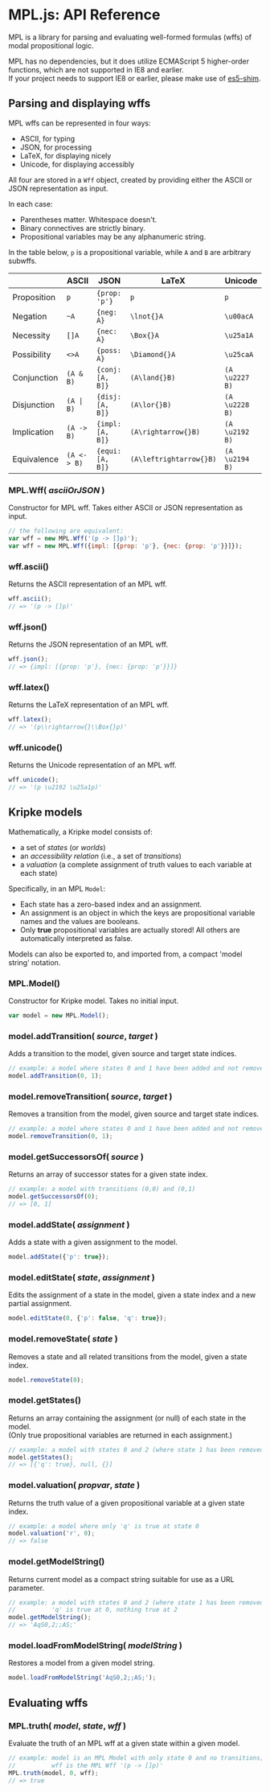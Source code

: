 # MPL.js: API Reference

MPL is a library for parsing and evaluating well-formed formulas (wffs) of modal propositional logic.

MPL has no dependencies, but it does utilize ECMAScript 5 higher-order functions, which are not supported in IE8 and earlier.  
If your project needs to support IE8 or earlier, please make use of [es5-shim](https://github.com/es-shims/es5-shim).

## Parsing and displaying wffs

MPL wffs can be represented in four ways:
* ASCII, for typing
* JSON, for processing
* LaTeX, for displaying nicely
* Unicode, for displaying accessibly

All four are stored in a `Wff` object, created by providing either the ASCII or JSON representation as input.

In each case:
* Parentheses matter. Whitespace doesn't.
* Binary connectives are strictly binary.
* Propositional variables may be any alphanumeric string.

In the table below, `p` is a propositional variable, while `A` and `B` are arbitrary subwffs.

<table>
<thead>
<tr><th></th><th>ASCII</th><th>JSON</th><th>LaTeX</th><th>Unicode</th></tr>
</thead>
<tbody>
<tr><td>Proposition</td><td><code>p</code></td><td><code>{prop: 'p'}</code></td><td><code>p</code></td><td><code>p</code></td></tr>
<tr><td>Negation</td><td><code>~A</code></td><td><code>{neg: A}</code></td><td><code>\lnot{}A</code></td><td><code>\u00acA</code></td></tr>
<tr><td>Necessity</td><td><code>[]A</code></td><td><code>{nec: A}</code></td><td><code>\Box{}A</code></td><td><code>\u25a1A</code></td></tr>
<tr><td>Possibility</td><td><code>&lt;&gt;A</code></td><td><code>{poss: A}</code></td><td><code>\Diamond{}A</code></td><td><code>\u25caA</code></td></tr>
<tr><td>Conjunction</td><td><code>(A &amp; B)</code></td><td><code>{conj: [A, B]}</code></td><td><code>(A\land{}B)</code></td><td><code>(A \u2227 B)</code></td></tr>
<tr><td>Disjunction</td><td><code>(A | B)</code></td><td><code>{disj: [A, B]}</code></td><td><code>(A\lor{}B)</code></td><td><code>(A \u2228 B)</code></td></tr>
<tr><td>Implication</td><td><code>(A -&gt; B)</code></td><td><code>{impl: [A, B]}</code></td><td><code>(A\rightarrow{}B)</code></td><td><code>(A \u2192 B)</code></td></tr>
<tr><td>Equivalence</td><td><code>(A &lt;-&gt; B)</code></td><td><code>{equi: [A, B]}</code></td><td><code>(A\leftrightarrow{}B)</code></td><td><code>(A \u2194 B)</code></td></tr>
</tbody>
</table>

### MPL.Wff( <i>asciiOrJSON</i> )

Constructor for MPL wff. Takes either ASCII or JSON representation as input.

```javascript
// the following are equivalent:
var wff = new MPL.Wff('(p -> []p)');
var wff = new MPL.Wff({impl: [{prop: 'p'}, {nec: {prop: 'p'}}]});
```

### wff.ascii()

Returns the ASCII representation of an MPL wff.

```javascript
wff.ascii();
// => '(p -> []p)'
```

### wff.json()

Returns the JSON representation of an MPL wff.

```javascript
wff.json();
// => {impl: [{prop: 'p'}, {nec: {prop: 'p'}}]}
```

### wff.latex()

Returns the LaTeX representation of an MPL wff.

```javascript
wff.latex();
// => '(p\\rightarrow{}\\Box{}p)'
```

### wff.unicode()

Returns the Unicode representation of an MPL wff.

```javascript
wff.unicode();
// => '(p \u2192 \u25a1p)'
```


## Kripke models

Mathematically, a Kripke model consists of:
* a set of *states* (or *worlds*)
* an *accessibility relation* (i.e., a set of *transitions*)
* a *valuation* (a complete assignment of truth values to each variable at each state)

Specifically, in an MPL `Model`:
* Each state has a zero-based index and an assignment.
* An assignment is an object in which the keys are propositional variable names and the values are booleans.
* Only **true** propositional variables are actually stored! All others are automatically interpreted as false.

Models can also be exported to, and imported from, a compact 'model string' notation.   

### MPL.Model()

Constructor for Kripke model. Takes no initial input.

```javascript
var model = new MPL.Model();
```

### model.addTransition( <i>source</i>, <i>target</i> )

Adds a transition to the model, given source and target state indices.

```javascript
// example: a model where states 0 and 1 have been added and not removed
model.addTransition(0, 1);
```

### model.removeTransition( <i>source</i>, <i>target</i> )

Removes a transition from the model, given source and target state indices.

```javascript
// example: a model where states 0 and 1 have been added and not removed
model.removeTransition(0, 1);
```

### model.getSuccessorsOf( <i>source</i> )

Returns an array of successor states for a given state index.

```javascript
// example: a model with transitions (0,0) and (0,1)
model.getSuccessorsOf(0);
// => [0, 1]
```

### model.addState( <i>assignment</i> )

Adds a state with a given assignment to the model.

```javascript
model.addState({'p': true});
```

### model.editState( <i>state</i>, <i>assignment</i> )

Edits the assignment of a state in the model, given a state index and a new partial assignment.

```javascript
model.editState(0, {'p': false, 'q': true});
```

### model.removeState( <i>state</i> )

Removes a state and all related transitions from the model, given a state index.

```javascript
model.removeState(0);
```

### model.getStates()

Returns an array containing the assignment (or null) of each state in the model.  
(Only true propositional variables are returned in each assignment.)

```javascript
// example: a model with states 0 and 2 (where state 1 has been removed); 'q' is true at 0, nothing true at 2
model.getStates();
// => [{'q': true}, null, {}]
```

### model.valuation( <i>propvar</i>, <i>state</i> )

Returns the truth value of a given propositional variable at a given state index.

```javascript
// example: a model where only 'q' is true at state 0
model.valuation('r', 0);
// => false
```

### model.getModelString()

Returns current model as a compact string suitable for use as a URL parameter.

```javascript
// example: a model with states 0 and 2 (where state 1 has been removed) and transitions (0,0) and (0,2);
//          'q' is true at 0, nothing true at 2
model.getModelString();
// => 'AqS0,2;;AS;'
```

### model.loadFromModelString( <i>modelString</i> )

Restores a model from a given model string.

```javascript
model.loadFromModelString('AqS0,2;;AS;');
```


## Evaluating wffs

### MPL.truth( <i>model</i>, <i>state</i>, <i>wff</i> )

Evaluate the truth of an MPL wff at a given state within a given model.

```javascript
// example: model is an MPL Model with only state 0 and no transitions; 'p' is true at state 0
//          wff is the MPL Wff '(p -> []p)'  
MPL.truth(model, 0, wff);
// => true
```
